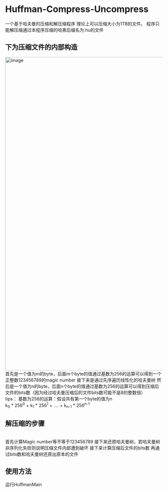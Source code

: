 # Huffman-Compress-Uncompress
一个基于哈夫曼的压缩和解压缩程序
理论上可以压缩大小为1TB的文件。
程序只能解压缩通过本程序压缩的哈弗后缀名为.hu的文件
## 下为压缩文件的内部构造
<img width="1002" alt="image" src="https://github.com/XszNeverSleep/Huffman-Compress-Uncompress/assets/107178476/dc94d797-daeb-40f8-a5a1-630d8bd71798">
首先是一个值为m的byte，后面m个byte的值通过基数为256的运算可以得到一个正整数123456789的magic number
接下来是通过先序遍历线性化的哈夫曼树
然后是一个值为n的byte，后面n个byte的值通过基数为256的运算可以得到压缩后文件的bits数（因为经过哈夫曼压缩后的文件bits数可能不是8的整数倍）
<br/>tips：
基数为256的运算：假设共有第一个byte的值为n
<br/>
k<sub>0</sub> * 256<sup>0</sup> + k<sub>1</sub> * 256<sup>1</sup> + .... + k<sub>n-1</sub> * 256<sup>n-1</sup> 
<br/>

## 解压缩的步骤
<br/>
首先计算Magic number等不等于123456789
接下来还原哈夫曼树，若哈夫曼树非序列化失败则说明压缩文件内部遭到破坏
接下来计算压缩后文件的bits数
再通过bits数和哈夫曼树还原出原本的文件

## 使用方法
运行HuffmanMain
